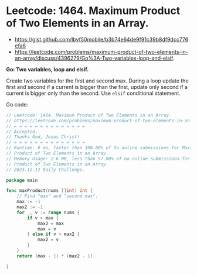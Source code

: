 # Leetcode: 1464. Maximum Product of Two Elements in an Array.

- https://gist.github.com/lbvf50mobile/b3b74e64de9f91c39b8df9dcc776efa6
- https://leetcode.com/problems/maximum-product-of-two-elements-in-an-array/discuss/4396279/Go%3A-Two-variables-loop-and-elsif.

**Go: Two variables, loop and elsif.**

Create two variables for the first and second max. During a loop update the
first and second if a current is bigger than the first, update only second if
a current is bigger only than the second. Use `elsif` conditional statement.

Go code:
```Go
// Leetcode: 1464. Maximum Product of Two Elements in an Array.
// https://leetcode.com/problems/maximum-product-of-two-elements-in-an-array
// = = = = = = = = = = = = = =
// Accepted.
// Thanks God, Jesus Christ!
// = = = = = = = = = = = = = =
// Runtime: 0 ms, faster than 100.00% of Go online submissions for Maximum
// Product of Two Elements in an Array.
// Memory Usage: 2.6 MB, less than 57.00% of Go online submissions for Maximum
// Product of Two Elements in an Array.
// 2023.12.12 Daily Challenge.

package main

func maxProduct(nums []int) int {
	// Find "max" and "second max".
	max := -1
	max2 := -1
	for _, v := range nums {
		if v > max {
			max2 = max
			max = v
		} else if v > max2 {
			max2 = v
		}
	}
	return (max - 1) * (max2 - 1)

}
```
